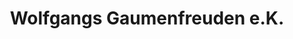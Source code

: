 ---
title: "Wolfgangs Gaumenfreuden e.K."
url: /babenhausen/wolfgangs-gaumenfreuden-e-k/
shop: Feinkost
---